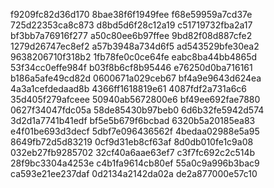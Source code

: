 f9209fc82d36d170
8bae38f6f1949fee
f68e59959a7cd37e
725d22353ca8c873
d8bd5d6f28c12a19
c51719732fba2a17
bf3bb7a76916f277
a50c80ee6b97ffee
9bd82f08d887cfe2
1279d26747ec8ef2
a57b3948a734d6f5
ad543529bfe30ea2
9638206710f318b2
1fb78fe0c0ce64fe
eabc8ba44bb4865d
53f34cc0effe984f
b03f8b6cf8b95446
e76250d0ba716161
b186a5afe49cd82d
0600671a029ceb67
bf4a9e9643d624ea
4a3a1cefdedaad8b
4366ff1618819e61
4087fdf2a731a6c6
35d405f279afceee
50940ab5672800e6
bf49ee692fae7880
0627f34047fdc05a
58de85430b97beb0
6d6b32fe5942d574
3d2d1a7741b41edf
bf5e5b679f6bcbad
6320b5a20185ea83
e4f01be693d3decf
5dbf7e096436562f
4bedaa02988e5a95
8649fb72d5d83219
0cf9d31eb8cf63af
8d0db010fe1c9a08
032eb27fb9285702
32cf40a6aae63ef7
c3f7fc692c2c514b
28f9bc3304a4253e
c4b1fa9614cb80ef
55a0c9a996b3bac9
ca593e21ee237daf
0d2134a2142da02a
de2a877000e57c10
